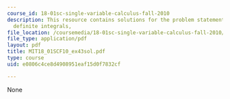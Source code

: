 ```yaml
---
course_id: 18-01sc-single-variable-calculus-fall-2010
description: This resource contains solutions for the problem statements related to
  definite integrals,
file_location: /coursemedia/18-01sc-single-variable-calculus-fall-2010/e0806c4ce8d4908951eaf15d0f7832cf_MIT18_01SCF10_ex43sol.pdf
file_type: application/pdf
layout: pdf
title: MIT18_01SCF10_ex43sol.pdf
type: course
uid: e0806c4ce8d4908951eaf15d0f7832cf

---
```

None